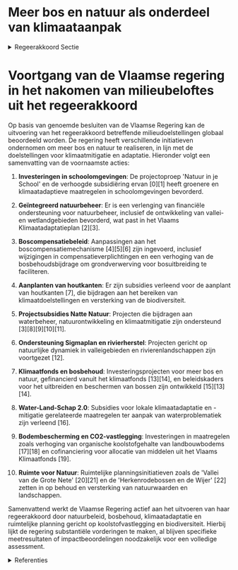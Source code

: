 # Meer bos en natuur als onderdeel van klimaataanpak

<details>
        <summary>Regeerakkoord Sectie </summary>
        <p>2.3.2 Meer bos en natuur als onderdeel van klimaataanpak Ook buiten het Natura 2000-beleid zetten we natuur actief in om de klimaatverandering te milderen. Bossen, moerassen en graslanden leggen koolstof vast en bufferen wateroverlast, droogte en hitte-effecten. We herstellen gezonde ecosystemen en realiseren versneld een sterk samenhangend geheel van natuur-, bos- en valleigebieden, die kwaliteitsvol ingericht worden. We vrijwaren bestaande waardevolle bossen maximaal en zorgen voor een snelle, effectieve boscompensatie. We leggen tegen 2030 10.000 ha bijkomend bos aan, waarvan 4.000 ha tijdens deze regeerperiode. Hiermee komen we tegemoet aan de grote vraag naar beleefbaar groen in dichtbevolkte of bosarme gebieden. Samen met de waterbeheerders herstellen we de natuurlijke dynamiek in valleigebieden. We benutten de bergingscapaciteit van beek- en rivierlandschappen maximaal, en creëren waar wenselijk bijkomende natte natuur. We werken het geactualiseerd Sigmaplan en het project Rivierherstel Leie verder af en maken een gebieds-gericht programma op voor herstel en inrichting van (gedegradeerde) wetlands met oog op waterbe-heersing, natuurontwikkeling en klimaatmitigatie. De komende tien jaar willen we netto geen koolstof uit onze bodems verliezen. Naast inspanningen om meer koolstof vast te leggen in landbouwbodems, moeten we meer koolstof opslaan in bossen, waterrijke gebieden en (half) natuurlijke graslanden. We investeren daartoe in bijkomende bossen en natte natuur, beheren (half)natuurlijke graslanden, bossen en waterrijke gebieden gerichter. We maken werk van een bodemkoolstofmonitoringnetwerk. Investeringen in natuur en bos als klimaatbuffers worden o.a. ondersteund vanuit het klimaatfonds. </p>
        </details> 

# Voortgang van de Vlaamse regering in het nakomen van milieubeloftes uit het regeerakkoord

Op basis van genoemde besluiten van de Vlaamse Regering kan de uitvoering van het regeerakkoord betreffende milieudoelstellingen globaal beoordeeld worden. De regering heeft verschillende initiatieven ondernomen om meer bos en natuur te realiseren, in lijn met de doelstellingen voor klimaatmitigatie en adaptatie. Hieronder volgt een samenvatting van de voornaamste acties:

1. **Investeringen in schoolomgevingen**: De projectoproep 'Natuur in je School' en de verhoogde subsidiëring ervan \[0\]\[1\] heeft groenere en klimaatadaptieve maatregelen in schoolomgevingen bevorderd.

2. **Geïntegreerd natuurbeheer**: Er is een verlenging van financiële ondersteuning voor natuurbeheer, inclusief de ontwikkeling van vallei- en wetlandgebieden bevorderd, wat past in het Vlaams Klimaatadaptatieplan \[2\]\[3\].

3. **Boscompensatiebeleid**: Aanpassingen aan het boscompensatiemechanisme \[4\]\[5\]\[6\] zijn ingevoerd, inclusief wijzigingen in compensatieverplichtingen en een verhoging van de bosbehoudsbijdrage om grondverwerving voor bosuitbreiding te faciliteren.

4. **Aanplanten van houtkanten**: Er zijn subsidies verleend voor de aanplant van houtkanten \[7\], die bijdragen aan het bereiken van klimaatdoelstellingen en versterking van de biodiversiteit.

5. **Projectsubsidies Natte Natuur**: Projecten die bijdragen aan waterbeheer, natuurontwikkeling en klimaatmitigatie zijn ondersteund \[3\]\[8\]\[9\]\[10\]\[11\].

6. **Ondersteuning Sigmaplan en rivierherstel**: Projecten gericht op natuurlijke dynamiek in valleigebieden en rivierenlandschappen zijn voortgezet \[12\].

7. **Klimaatfonds en bosbehoud**: Investeringsprojecten voor meer bos en natuur, gefinancierd vanuit het klimaatfonds \[13\]\[14\], en beleidskaders voor het uitbreiden en beschermen van bossen zijn ontwikkeld \[15\]\[13\]\[14\].

8. **Water-Land-Schap 2.0**: Subsidies voor lokale klimaatadaptatie en -mitigatie gerelateerde maatregelen ter aanpak van waterproblematiek zijn verleend \[16\].

9. **Bodembescherming en CO2-vastlegging**: Investeringen in maatregelen zoals verhoging van organische koolstofgehalte van landbouwbodems \[17\]\[18\] en cofinanciering voor allocatie van middelen uit het Vlaams Klimaatfonds \[19\].

10. **Ruimte voor Natuur**: Ruimtelijke planningsinitiatieven zoals de 'Vallei van de Grote Nete' \[20\]\[21\] en de 'Herkenrodebossen en de Wijer' \[22\] zetten in op behoud en versterking van natuurwaarden en landschappen.

Samenvattend werkt de Vlaamse Regering actief aan het uitvoeren van haar regeerakkoord door natuurbeleid, bosbehoud, klimaatadaptatie en ruimtelijke planning gericht op koolstofvastlegging en biodiversiteit. Hierbij lijkt de regering substantiële vorderingen te maken, al blijven specifieke meetresultaten of impactbeoordelingen noodzakelijk voor een volledige assessment.

<details>
        <summary> Referenties</summary>
        
**[\[0\]](https://beslissingenvlaamseregering.vlaanderen.be/?search=Projectoproep%20%27Natuur%20in%20je%20school%202023%27&dateOption=select&startDate=2023-03-31T08%3A00%3A00Z&endDate=2023-03-31T08%3A00%3A00Z)** : **(2023-03-31)** Projectoproep 'Natuur in je school 2023' 

**[\[1\]](https://beslissingenvlaamseregering.vlaanderen.be/?search=Projectoproep%20%27Natuur%20in%20je%20school%27%202023%3A%20bijkomend%20budget&dateOption=select&startDate=2023-12-22T09%3A00%3A00Z&endDate=2023-12-22T09%3A00%3A00Z)** : **(2023-12-22)** Projectoproep 'Natuur in je school' 2023: bijkomend budget 

**[\[2\]](https://beslissingenvlaamseregering.vlaanderen.be/?search=Verlenging%20verhoogde%20subsidi%C3%ABring%20van%20planning%2C%20ontwikkeling%20en%20uitvoering%20van%20ge%C3%AFntegreerd%20natuurbeheer&dateOption=select&startDate=2023-03-17T09%3A00%3A00Z&endDate=2023-03-17T09%3A00%3A00Z)** : **(2023-03-17)** Verlenging verhoogde subsidiëring van planning, ontwikkeling en uitvoering van geïntegreerd natuurbeheer 

**[\[3\]](https://beslissingenvlaamseregering.vlaanderen.be/?search=Verlenging%20verhoogde%20subsidi%C3%ABring%20van%20planning%2C%20ontwikkeling%20en%20uitvoering%20van%20ge%C3%AFntegreerd%20natuurbeheer&dateOption=select&startDate=2023-06-30T08%3A00%3A00Z&endDate=2023-06-30T08%3A00%3A00Z)** : **(2023-06-30)** Verlenging verhoogde subsidiëring van planning, ontwikkeling en uitvoering van geïntegreerd natuurbeheer 

**[\[4\]](https://beslissingenvlaamseregering.vlaanderen.be/?search=Aanpassing%20boscompensatiemechanisme&dateOption=select&startDate=2023-12-22T09%3A00%3A00Z&endDate=2023-12-22T09%3A00%3A00Z)** : **(2023-12-22)** Aanpassing boscompensatiemechanisme 

**[\[5\]](https://beslissingenvlaamseregering.vlaanderen.be/?search=Wijziging%20boscompensatiemechanisme%3A%20optrekken%20bosbehoudsbijdrage&dateOption=select&startDate=2023-10-06T08%3A00%3A00Z&endDate=2023-10-06T08%3A00%3A00Z)** : **(2023-10-06)** Wijziging boscompensatiemechanisme: optrekken bosbehoudsbijdrage 

**[\[6\]](https://beslissingenvlaamseregering.vlaanderen.be/?search=Wijziging%20boscompensatiemechanisme%3A%20optrekken%20bosbehoudsbijdrage&dateOption=select&startDate=2023-12-22T09%3A00%3A00Z&endDate=2023-12-22T09%3A00%3A00Z)** : **(2023-12-22)** Wijziging boscompensatiemechanisme: optrekken bosbehoudsbijdrage 

**[\[7\]](https://beslissingenvlaamseregering.vlaanderen.be/?search=Vlaams%20Klimaatfonds%3A%20projectoproep%20%27aanplant%20houtkanten%20lokale%20besturen%27&dateOption=select&startDate=2022-12-16T09%3A00%3A00Z&endDate=2022-12-16T09%3A00%3A00Z)** : **(2022-12-16)** Vlaams Klimaatfonds: projectoproep 'aanplant houtkanten lokale besturen' 

**[\[8\]](https://beslissingenvlaamseregering.vlaanderen.be/?search=Vlaams%20standpunt%20Natuurherstelwet&dateOption=select&startDate=2023-04-21T08%3A00%3A00Z&endDate=2023-04-21T08%3A00%3A00Z)** : **(2023-04-21)** Vlaams standpunt Natuurherstelwet 

**[\[9\]](https://beslissingenvlaamseregering.vlaanderen.be/?search=Ontwerp%20van%20samenwerkingsovereenkomst%20Regionale%20Landschappen%20ter%20ondersteuning%20van%20hun%20bijdrage%20aan%20de%20uitvoering%20van%20het%20Vlaams%20Klimaatadaptatieplan&dateOption=select&startDate=2023-08-31T08%3A00%3A00Z&endDate=2023-08-31T08%3A00%3A00Z)** : **(2023-08-31)** Ontwerp van samenwerkingsovereenkomst Regionale Landschappen ter ondersteuning van hun bijdrage aan de uitvoering van het Vlaams Klimaatadaptatieplan 

**[\[10\]](https://beslissingenvlaamseregering.vlaanderen.be/?search=Plan%20Vlaamse%20Veerkracht%3A%20wijziging%20subsidiebesluit%20inrichtingen%20en%20aankopen%20in%20het%20kader%20van%20natte%20natuur%20%28Blue%20deal%29&dateOption=select&startDate=2021-04-30T08%3A00%3A00Z&endDate=2021-04-30T08%3A00%3A00Z)** : **(2021-04-30)** Plan Vlaamse Veerkracht: wijziging subsidiebesluit inrichtingen en aankopen in het kader van natte natuur (Blue deal) 

**[\[11\]](https://beslissingenvlaamseregering.vlaanderen.be/?search=Plan%20Vlaamse%20Veerkracht%3A%20subsidieregels%20voor%20de%20uitvoering%20van%20maatregelen%20met%20een%20gunstig%20effect%20op%20milieu%2C%20klimaat%20of%20biodiversiteit&dateOption=select&startDate=2021-09-10T08%3A00%3A00Z&endDate=2021-09-10T08%3A00%3A00Z)** : **(2021-09-10)** Plan Vlaamse Veerkracht: subsidieregels voor de uitvoering van maatregelen met een gunstig effect op milieu, klimaat of biodiversiteit 

**[\[12\]](https://beslissingenvlaamseregering.vlaanderen.be/?search=Vlaams%20Klimaatfonds%3A%20%E2%80%98Minder%20wateroverlast%20en%20droogte%20door%20een%20herstel%20van%20valleien%20en%20wetlands%20in%20het%20Demer-%20en%20het%20IJzerbekken%E2%80%99&dateOption=select&startDate=2023-12-22T09%3A00%3A00Z&endDate=2023-12-22T09%3A00%3A00Z)** : **(2023-12-22)** Vlaams Klimaatfonds: ‘Minder wateroverlast en droogte door een herstel van valleien en wetlands in het Demer- en het IJzerbekken’ 

**[\[13\]](https://beslissingenvlaamseregering.vlaanderen.be/?search=Bosuitbreidingsdecreet&dateOption=select&startDate=2022-05-13T08%3A00%3A00Z&endDate=2022-05-13T08%3A00%3A00Z)** : **(2022-05-13)** Bosuitbreidingsdecreet 

**[\[14\]](https://beslissingenvlaamseregering.vlaanderen.be/?search=Bosuitbreidingsdecreet&dateOption=select&startDate=2022-02-18T09%3A00%3A00Z&endDate=2022-02-18T09%3A00%3A00Z)** : **(2022-02-18)** Bosuitbreidingsdecreet 

**[\[15\]](https://beslissingenvlaamseregering.vlaanderen.be/?search=Bosuitbreidingsdecreet&dateOption=select&startDate=2021-07-19T18%3A30%3A00Z&endDate=2021-07-19T18%3A30%3A00Z)** : **(2021-07-19)** Bosuitbreidingsdecreet 

**[\[16\]](https://beslissingenvlaamseregering.vlaanderen.be/?search=Water-Land-Schap%202.0%3A%20subsidiebesluiten&dateOption=select&startDate=2023-04-28T08%3A00%3A00Z&endDate=2023-04-28T08%3A00%3A00Z)** : **(2023-04-28)** Water-Land-Schap 2.0: subsidiebesluiten 

**[\[17\]](https://beslissingenvlaamseregering.vlaanderen.be/?search=Plan%20Vlaamse%20Veerkracht%3A%20subsidieregels%20voor%20de%20uitvoering%20van%20maatregelen%20met%20een%20gunstig%20effect%20op%20milieu%2C%20klimaat%20of%20biodiversiteit&dateOption=select&startDate=2021-07-16T06%3A00%3A00Z&endDate=2021-07-16T06%3A00%3A00Z)** : **(2021-07-16)** Plan Vlaamse Veerkracht: subsidieregels voor de uitvoering van maatregelen met een gunstig effect op milieu, klimaat of biodiversiteit 

**[\[18\]](https://beslissingenvlaamseregering.vlaanderen.be/?search=925.000%20euro%20naar%20het%20Departement%20Landbouw%20en%20Visserij%20voor%20de%20maatregel%20%27verhogen%20van%20het%20effectieve%20organische%20koolstofgehalte%20van%20bouwland%20via%20het%20teeltplan%27&dateOption=select&startDate=2021-07-16T06%3A00%3A00Z&endDate=2021-07-16T06%3A00%3A00Z)** : **(2021-07-16)** 925.000 euro naar het Departement Landbouw en Visserij voor de maatregel 'verhogen van het effectieve organische koolstofgehalte van bouwland via het teeltplan' 

**[\[19\]](https://beslissingenvlaamseregering.vlaanderen.be/?search=Visienota%20%27Cofinanciering%20in%20functie%20van%20de%20kosteneffici%C3%ABntie%20voor%20allocatie%20van%20middelen%20uit%20het%20Vlaams%20Klimaatfonds%20voor%20Vlaamse%20mitigatiemaatregelen%27&dateOption=select&startDate=2020-09-11T08%3A00%3A00Z&endDate=2020-09-11T08%3A00%3A00Z)** : **(2020-09-11)** Visienota 'Cofinanciering in functie van de kostenefficiëntie voor allocatie van middelen uit het Vlaams Klimaatfonds voor Vlaamse mitigatiemaatregelen' 

**[\[20\]](https://beslissingenvlaamseregering.vlaanderen.be/?search=Opstart%20ge%C3%AFntegreerd%20planningsproces%20gewestelijk%20ruimtelijk%20uitvoeringsplan%20%E2%80%98Vallei%20van%20de%20Grote%20Nete%20van%20E313%20tot%20Hellebrug%E2%80%99&dateOption=select&startDate=2021-12-17T09%3A00%3A00Z&endDate=2021-12-17T09%3A00%3A00Z)** : **(2021-12-17)** Opstart geïntegreerd planningsproces gewestelijk ruimtelijk uitvoeringsplan ‘Vallei van de Grote Nete van E313 tot Hellebrug’ 

**[\[21\]](https://beslissingenvlaamseregering.vlaanderen.be/?search=GRUP%20%27Vallei%20van%20de%20Kleine%20Nete%20en%20Aa%20van%20Kasterlee%20tot%20Grobbendonk%E2%80%99%20en%20wijziging%20beschermd%20cultuur-historisch%20landschap%20%27Snepkensvijver%20met%20omgeving%20%28Grote%20Heide%2C%20Schoutenheide%29%27&dateOption=select&startDate=2023-12-11T17%3A00%3A00Z&endDate=2023-12-11T17%3A00%3A00Z)** : **(2023-12-11)** GRUP 'Vallei van de Kleine Nete en Aa van Kasterlee tot Grobbendonk’ en wijziging beschermd cultuur-historisch landschap 'Snepkensvijver met omgeving (Grote Heide, Schoutenheide)' 

**[\[22\]](https://beslissingenvlaamseregering.vlaanderen.be/?search=Opstart%20ge%C3%AFntegreerd%20planningsproces%20gewestelijk%20ruimtelijk%20uitvoeringsplan%20%E2%80%98Herkenrodebossen%20en%20de%20Wijer%E2%80%99&dateOption=select&startDate=2021-09-03T10%3A00%3A00Z&endDate=2021-09-03T10%3A00%3A00Z)** : **(2021-09-03)** Opstart geïntegreerd planningsproces gewestelijk ruimtelijk uitvoeringsplan ‘Herkenrodebossen en de Wijer’ 
        </details> 

